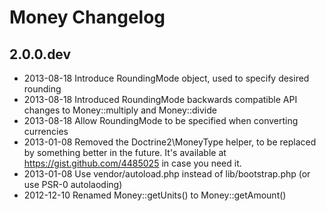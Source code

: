 Money Changelog
===============


2.0.0.dev
---------

- 2013-08-18 Introduce RoundingMode object, used to specify desired rounding
- 2013-08-18 Introduced RoundingMode backwards compatible API changes to Money::multiply and Money::divide
- 2013-08-18 Allow RoundingMode to be specified when converting currencies
- 2013-01-08 Removed the Doctrine2\MoneyType helper, to be replaced by something better in the future. It's available
             at https://gist.github.com/4485025 in case you need it.
- 2013-01-08 Use vendor/autoload.php instead of lib/bootstrap.php (or use PSR-0 autolaoding)
- 2012-12-10 Renamed Money::getUnits() to Money::getAmount()